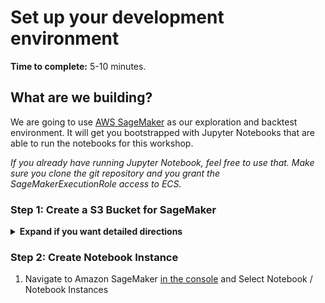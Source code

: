 # Set up your development environment

**Time to complete:** 5-10 minutes.

## What are we building?

We are going to use [AWS SageMaker](https://aws.amazon.com/sagemaker/) as our exploration and backtest environment. It will get you bootstrapped with Jupyter Notebooks that are able to run the notebooks for this workshop.

_If you already have running Jupyter Notebook, feel free to use that. Make sure you clone the git repository and you grant the SageMakerExecutionRole access to ECS._

### Step 1: Create a S3 Bucket for SageMaker

<details>
<summary><strong>Expand if you want detailed directions</strong></summary><p>

1. Navigate to Amazon S3 [in the console](https://console.aws.amazon.com/s3)
2. Choose Create Bucket
3. Provide a globally unique name for your bucket such as ‘algoworkshop-firstname-lastname’.
4. Select the Region you’ve chosen to use for this workshop from the dropdown.

Keep in mind that your bucket’s name must be globally unique across all regions and customers. We recommend using a name like 'algoworkshop-firstname-lastname'. If you get an error that your bucket name already exists, try adding additional numbers or characters until you find an unused name.

</p></details>

### Step 2: Create Notebook Instance

1. Navigate to Amazon SageMaker [in the console](https://console.aws.amazon.com/sagemaker) and Select Notebook / Notebook Instances

